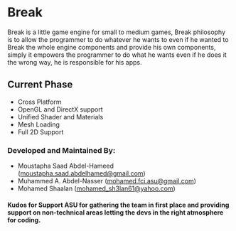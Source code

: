 # Break

Break is a little game engine for small to medium games, Break philosophy is to allow the programmer to do whatever he wants to even if he wanted to Break the whole engine components and provide his own components, simply it empowers the programmer to do what he wants even if he does it the wrong way, he is responsible for his apps.

## Current Phase ##

- Cross Platform
- OpenGL and DirectX support
- Unified Shader and Materials
- Mesh Loading
- Full 2D Support

### Developed and Maintained By: ###

- Moustapha Saad Abdel-Hameed (moustapha.saad.abdelhamed@gmail.com)
- Muhammed A. Abdel-Nasser (mohamed.fci.asu@gmail.com)
- Mohamed Shaalan (mohamed_sh3lan61@yahoo.com)

#### Kudos for Support ASU for gathering the team in first place and providing support on non-technical areas letting the devs in the right atmosphere for coding. ####
